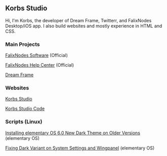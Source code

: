 ## Korbs Studio
Hi, I'm Korbs, the developer of Dream Frame, Twitterr, and FalixNodes Desktop/iOS app. I also build websites and mostly experience in HTML and CSS.

### Main Projects
[FalixNodes Software](https://software.falixnodes.net) (Official)

[FalixNodes Help Center](https://help.falixnodes.net) (Official)

[Dream Frame](https://dreamframe.korbsstudio.com)

### Websites
[Korbs Studio](https://KorbsStudio.com)

[Korbs Studio Code](https://code.korbsstudio.com/)

### Scripts (Linux)
[Installing elementary OS 6.0 New Dark Theme on Older Versions](https://github.com/KorbsStudio/add-new-dark-theme-to-5.1.7) (elementary OS)

[Fixing Dark Variant on System Settings and Wingpanel](https://github.com/KorbsStudio/elementary-5.1.7-dark-mode-fix) (elementary OS)
